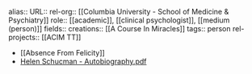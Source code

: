 alias::
URL::
rel-org:: [[Columbia University - School of Medicine & Psychiatry]]
role:: [[academic]], [[clinical psychologist]], [[medium (person)]]
fields::
creations:: [[A Course In Miracles]]
tags:: person
rel-projects:: [[ACIM TT]]


- [[Absence From Felicity]]
- [Helen Schucman - Autobiography.pdf](hook://file/jydLZvCNH?p=YWRhbS8qQUNJTQ==&n=Helen%20Schucman%20%2D%20Autobiography%2Epdf)
